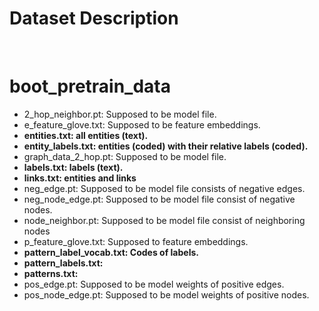 # Dataset Description

<br>

#  boot_pretrain_data

- 2_hop_neighbor.pt:  Supposed to be model file.
- e_feature_glove.txt: Supposed to be feature embeddings.
- **entities.txt: all entities (text).**
- **entity_labels.txt: entities (coded) with their relative labels (coded).**
- graph_data_2_hop.pt: Supposed to be model file.
- **labels.txt: labels (text).**
- **links.txt: entities and links**
- neg_edge.pt: Supposed to be model file consists of negative edges.
- neg_node_edge.pt: Supposed to be model file consist of negative nodes.
- node_neighbor.pt: Supposed to be model file consist of neighboring nodes
- p_feature_glove.txt: Supposed to feature embeddings.
- **pattern_label_vocab.txt: Codes of labels.**
- **pattern_labels.txt:**
- **patterns.txt:**
- pos_edge.pt: Supposed to be model weights of positive edges.
- pos_node_edge.pt: Supposed to be model weights of positive nodes.

